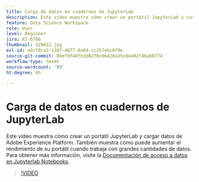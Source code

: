 ```yaml
---
title: Carga de datos en cuadernos de JupyterLab
description: Este vídeo muestra cómo crear un portátil JupyterLab y cargar datos de Adobe Experience Platform. También muestra cómo puede aumentar el rendimiento de su portátil cuando trabaja con grandes cantidades de datos.
feature: Data Science Workspace
role: User
level: Beginner
jira: KT-6786
thumbnail: 329612.jpg
exl-id: e6cf8ca2-1387-4877-8a04-cc257ebc879e
source-git-commit: 00ef0f40fb3d82f0c06428a35c0e402f46ab6774
workflow-type: tm+mt
source-wordcount: '93'
ht-degree: 0%

---
```


# Carga de datos en cuadernos de JupyterLab

Este vídeo muestra cómo crear un portátil JupyterLab y cargar datos de Adobe Experience Platform. También muestra cómo puede aumentar el rendimiento de su portátil cuando trabaja con grandes cantidades de datos. Para obtener más información, visite la [Documentación de acceso a datos en Jupyterlab Notebooks](https://experienceleague.adobe.com/docs/experience-platform/data-science-workspace/jupyterlab/access-notebook-data.html).

>[!VIDEO](https://video.tv.adobe.com/v/329612?learn=on)
